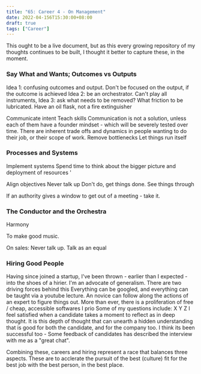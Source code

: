 ```yaml
---
title: "65: Career 4 - On Management"
date: 2022-04-156T15:30:00+08:00
draft: true
tags: ["Career"]
---
```


This ought to be a live document, but as this every growing repository of my thoughts continues to be built, I thought it better to capture these, in the moment. 


### Say What and Wants; Outcomes vs Outputs
Idea 1: confusing outcomes and output. Don't be focused on the output, if the outcome is achieved 
Idea 2: be an orchestrator. Can't play all instruments, 
Idea 3: ask what needs to be removed? What friction to be lubricated. Have an oil flask, not a fire extinguisher 

Communicate intent
Teach skills
Communication is not a solution, unless each of them have a founder mindset - which will be severely tested over time. 
There are inherent trade offs and dynamics in people wanting to do their job, or their scope of work. 
Remove bottlenecks 
Let things run itself


### Processes and Systems

Implement systems
Spend time to think about the bigger picture and deployment of resources   '

Align objectives 
Never talk up
Don't do, get things done. See things through 

If an authority gives a window to get out of a meeting - take it. 

### The Conductor and the Orchestra
Harmony

To make good music. 



On sales:
Never talk up. Talk as an equal


### Hiring Good People

Having since joined a startup, I've been thrown - earlier than I expected - into the shoes of a hirier. 
I'm an advocate  of generalism. There are two driving forces behind this
Everything can be googled, and everything can be taught via a youtube lecture. An novice can follow along the actions of an expert to figure things out.
More than ever, there is a proliferation of free / cheap, accessible softwares
I prio
Some of my questions include:
X
Y
Z
I feel satisfied when a candidate takes a moment to reflect as in deep thought. It is this depth of thought that can unearth a hidden understanding that is good for both the candidate, and for the company too. 
I think its been successful too - Some feedback of candidates has described the interview with me as a "great chat". 


Combining these, careers and hiring represent a race that balances three aspects. These are to acclerate the pursuit of the best (culture) fit for the best job with the best person, in the best place. 
